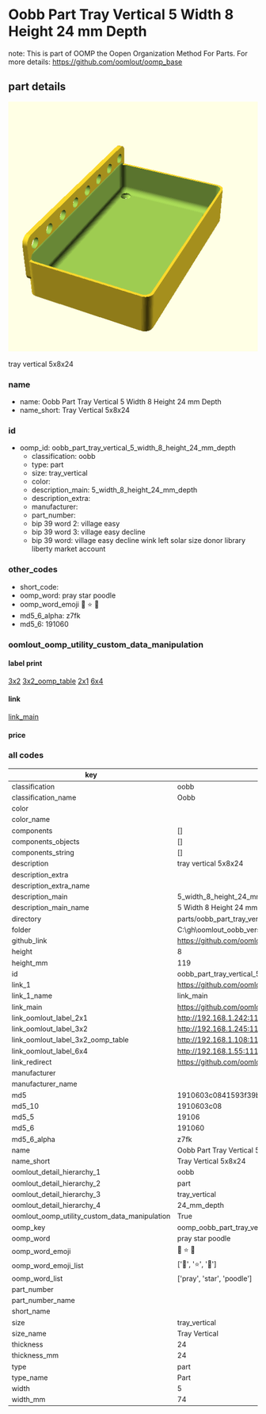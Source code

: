 # Oobb Part Tray Vertical 5 Width 8 Height 24 mm Depth  

note: This is part of OOMP the Oopen Organization Method For Parts. For more details: https://github.com/oomlout/oomp_base

##  part details
  

[![](3dpr.png)](3dpr.png)

tray vertical 5x8x24



### name
* name: Oobb Part Tray Vertical 5 Width 8 Height 24 mm Depth
* name_short: Tray Vertical 5x8x24 
### id
* oomp_id: oobb_part_tray_vertical_5_width_8_height_24_mm_depth
  * classification: oobb
  * type: part
  * size: tray_vertical
  * color: 
  * description_main: 5_width_8_height_24_mm_depth
  * description_extra: 
  * manufacturer: 
  * part_number: 
  * bip 39 word 2: village easy
  * bip 39 word 3: village easy decline
  * bip 39 word: village easy decline wink left solar size donor library liberty market account

### other_codes
* short_code: 
* oomp_word: pray star poodle
* oomp_word_emoji :pray: :star: :poodle:
* md5_6_alpha: z7fk
* md5_6: 191060






### oomlout_oomp_utility_custom_data_manipulation
#### label print
[3x2](http://192.168.1.245:1112/?label=oomp%20z7fk)
[3x2_oomp_table](http://192.168.1.108:1112/?label=oomp%20z7fk)
[2x1](http://192.168.1.242:1112/?label=oomp%20z7fk)
[6x4](http://192.168.1.55:1112/?label=oomp%20z7fk)    

#### link

[link_main](https://github.com/oomlout/oomlout_oobb_version_4_generated_parts/tree/main/navigation_oomp/oobb/part/tray_vertical/5_width_8_height_24_mm_depth/part)                              

#### price







### all codes 
| key | value |  
| --- | --- |  
| classification | oobb |  
| classification_name | Oobb |  
| color |  |  
| color_name |  |  
| components | [] |  
| components_objects | [] |  
| components_string | [] |  
| description | tray vertical 5x8x24 |  
| description_extra |  |  
| description_extra_name |  |  
| description_main | 5_width_8_height_24_mm_depth |  
| description_main_name | 5 Width 8 Height 24 mm Depth |  
| directory | parts/oobb_part_tray_vertical_5_width_8_height_24_mm_depth |  
| folder | C:\gh\oomlout_oobb_version_4_generated_parts\parts\oobb_part_tray_vertical_5_width_8_height_24_mm_depth |  
| github_link | https://github.com/oomlout/oomlout_oomp_part_src/tree/main/parts/oobb_part_tray_vertical_5_width_8_height_24_mm_depth |  
| height | 8 |  
| height_mm | 119 |  
| id | oobb_part_tray_vertical_5_width_8_height_24_mm_depth |  
| link_1 | https://github.com/oomlout/oomlout_oobb_version_4_generated_parts/tree/main/navigation_oomp/oobb/part/tray_vertical/5_width_8_height_24_mm_depth/part |  
| link_1_name | link_main |  
| link_main | https://github.com/oomlout/oomlout_oobb_version_4_generated_parts/tree/main/navigation_oomp/oobb/part/tray_vertical/5_width_8_height_24_mm_depth/part |  
| link_oomlout_label_2x1 | http://192.168.1.242:1112/?label=oomp%20z7fk |  
| link_oomlout_label_3x2 | http://192.168.1.245:1112/?label=oomp%20z7fk |  
| link_oomlout_label_3x2_oomp_table | http://192.168.1.108:1112/?label=oomp%20z7fk |  
| link_oomlout_label_6x4 | http://192.168.1.55:1112/?label=oomp%20z7fk |  
| link_redirect | https://github.com/oomlout/oomlout_oobb_version_4_generated_parts/tree/main/parts/oobb_tray_vertical_05_08_24 |  
| manufacturer |  |  
| manufacturer_name |  |  
| md5 | 1910603c0841593f39bf9fbc71d177a0 |  
| md5_10 | 1910603c08 |  
| md5_5 | 19106 |  
| md5_6 | 191060 |  
| md5_6_alpha | z7fk |  
| name | Oobb Part Tray Vertical 5 Width 8 Height 24 mm Depth |  
| name_short | Tray Vertical 5x8x24  |  
| oomlout_detail_hierarchy_1 | oobb |  
| oomlout_detail_hierarchy_2 | part |  
| oomlout_detail_hierarchy_3 | tray_vertical |  
| oomlout_detail_hierarchy_4 | 24_mm_depth |  
| oomlout_oomp_utility_custom_data_manipulation | True |  
| oomp_key | oomp_oobb_part_tray_vertical_5_width_8_height_24_mm_depth |  
| oomp_word | pray star poodle |  
| oomp_word_emoji | :pray: :star: :poodle: |  
| oomp_word_emoji_list | [':pray:', ':star:', ':poodle:'] |  
| oomp_word_list | ['pray', 'star', 'poodle'] |  
| part_number |  |  
| part_number_name |  |  
| short_name |  |  
| size | tray_vertical |  
| size_name | Tray Vertical |  
| thickness | 24 |  
| thickness_mm | 24 |  
| type | part |  
| type_name | Part |  
| width | 5 |  
| width_mm | 74 |  
